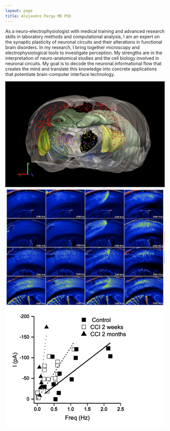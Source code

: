 ```yaml
---
layout: page
title: Alejandro Parga MD PhD
---
```


As a neuro-electrophysiologist with medical training and advanced research skills in laboratory methods and
computational analysis, I am an expert on the synaptic plasticity of neuronal circuits and their alterations in
functional brain disorders. In my research, I bring together microscopy and electrophysiological tools to
investigate perception. My strengths are in the interpretation of neuro-anatomical studies and the cell biology
involved in neuronal circuits. My goal is to decode the neuronal informational flow that creates the mind and
translate this knowledge into concrete applications that potentiate brain-computer interface technology.

<div class="row"> 
  <div class="column">
    <a href="/pages/project1.html"><img src="/content/images/project1/video_screenshot.png" class="img-responsive"></a>
    </div>
  <div class="column">
    <img src="/content/images/project2/csd_screenshot.png" class="img-responsive">
    </div> 
  <div class="column">
    <img src="/content/images/project3/Hz.I.png" class="img-responsive">
    </div>
</div>

